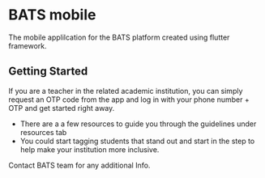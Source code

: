 # BATS mobile

The mobile applilcation for the BATS platform created using flutter framework.

## Getting Started
If you are a teacher in the related academic institution, you can simply request an OTP code
from the app and log in with your phone number + OTP and get started right away.

- There are a a few resources to guide you through the guidelines under resources tab
- You could start tagging students that stand out and start in the step to help make your
  institution more inclusive.

Contact BATS team for any additional Info.
